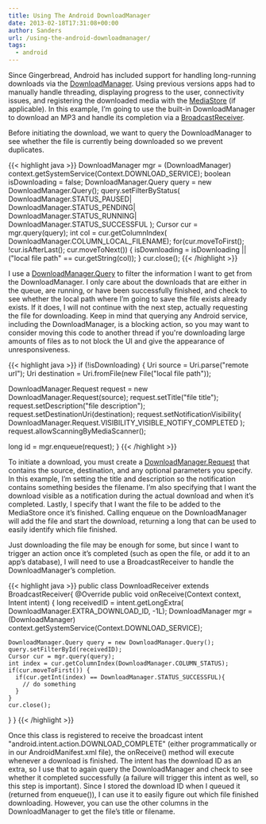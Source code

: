 ```yaml
---
title: Using The Android DownloadManager
date: 2013-02-18T17:31:08+00:00
author: Sanders
url: /using-the-android-downloadmanager/
tags:
  - android
---
```

Since Gingerbread, Android has included support for handling long-running downloads via the <a href="http://developer.android.com/reference/android/app/DownloadManager.html" target="_blank">DownloadManager</a>. Using previous versions apps had to manually handle threading, displaying progress to the user, connectivity issues, and registering the downloaded media with the <a href="http://developer.android.com/reference/android/provider/MediaStore.html" target="_blank">MediaStore</a> (if applicable). In this example, I’m going to use the built-in DownloadManager to download an MP3 and handle its completion via a <a href="http://developer.android.com/reference/android/content/BroadcastReceiver.html" target="_blank">BroadcastReceiver</a>.

Before initiating the download, we want to query the DownloadManager to see whether the file is currently being downloaded so we prevent duplicates.

{{< highlight java >}}
DownloadManager mgr = (DownloadManager)
  context.getSystemService(Context.DOWNLOAD_SERVICE);
boolean isDownloading = false;
DownloadManager.Query query = new DownloadManager.Query();
query.setFilterByStatus(
  DownloadManager.STATUS_PAUSED|
  DownloadManager.STATUS_PENDING|
  DownloadManager.STATUS_RUNNING|
  DownloadManager.STATUS_SUCCESSFUL
);
Cursor cur = mgr.query(query);
int col = cur.getColumnIndex(
  DownloadManager.COLUMN_LOCAL_FILENAME);
for(cur.moveToFirst(); !cur.isAfterLast(); cur.moveToNext()) {
  isDownloading = isDownloading || ("local file path" == cur.getString(col));
}
cur.close();
{{< /highlight >}}

I use a <a href="http://developer.android.com/reference/android/app/DownloadManager.Query.html" target="_blank">DownloadManager.Query</a> to filter the information I want to get from the DownloadManager. I only care about the downloads that are either in the queue, are running, or have been successfully finished, and check to see whether the local path where I’m going to save the file exists already exists. If it does, I will not continue with the next step, actually requesting the file for downloading. Keep in mind that querying any Android service, including the DownloadManager, is a blocking action, so you may want to consider moving this code to another thread if you're downloading large amounts of files as to not block the UI and give the appearance of unresponsiveness.

{{< highlight java >}}
if (!isDownloading) {
  Uri source = Uri.parse("remote url");
  Uri destination = Uri.fromFile(new File("local file path"));

  DownloadManager.Request request = new DownloadManager.Request(source);
  request.setTitle("file title");
  request.setDescription("file description");
  request.setDestinationUri(destination);
  request.setNotificationVisibility(
    DownloadManager.Request.VISIBILITY_VISIBLE_NOTIFY_COMPLETED
  );
  request.allowScanningByMediaScanner();

  long id = mgr.enqueue(request);
}
{{< /highlight >}}

To initiate a download, you must create a <a href="http://developer.android.com/reference/android/app/DownloadManager.Request.html" target="_blank">DownloadManager.Request</a> that contains the source, destination, and any optional parameters you specify. In this example, I’m setting the title and description so the notification contains something besides the filename. I’m also specifying that I want the download visible as a notification during the actual download and when it’s completed. Lastly, I specify that I want the file to be added to the MediaStore once it’s finished. Calling enqueue on the DownloadManager will add the file and start the download, returning a long that can be used to easily identify which file finished.

Just downloading the file may be enough for some, but since I want to trigger an action once it’s completed (such as open the file, or add it to an app’s database), I will need to use a BroadcastReceiver to handle the DownloadManager’s completion.

{{< highlight java >}}
public class DownloadReceiver extends BroadcastReceiver{
  @Override
  public void onReceive(Context context, Intent intent) {
    long receivedID = intent.getLongExtra(
      DownloadManager.EXTRA_DOWNLOAD_ID, -1L);
    DownloadManager mgr = (DownloadManager)
      context.getSystemService(Context.DOWNLOAD_SERVICE);

    DownloadManager.Query query = new DownloadManager.Query();
    query.setFilterById(receivedID);
    Cursor cur = mgr.query(query);
    int index = cur.getColumnIndex(DownloadManager.COLUMN_STATUS);
    if(cur.moveToFirst()) {
      if(cur.getInt(index) == DownloadManager.STATUS_SUCCESSFUL){
        // do something
      }
    }
    cur.close();
  }
}
{{< /highlight >}}

Once this class is registered to receive the broadcast intent "android.intent.action.DOWNLOAD_COMPLETE" (either programmatically or in our AndroidManifest.xml file), the onReceive() method will execute whenever a download is finished. The intent has the download ID as an extra, so I use that to again query the DownloadManager and check to see whether it completed successfully (a failure will trigger this intent as well, so this step is important). Since I stored the download ID when I queued it (returned from enqueue()), I can use it to easily figure out which file finished downloading. However, you can use the other columns in the DownloadManager to get the file’s title or filename.
